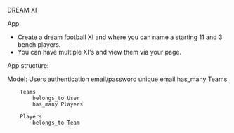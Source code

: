 DREAM XI 

App: 
- Create a dream football XI and where you can name a starting 11 and 3 bench players.  
- You can have multiple XI's and view them via your page. 

App structure:
    
Model:
        Users
            authentication
            email/password
            unique email
            has_many Teams

        Teams
            belongs_to User
            has_many Players

        Players
            belongs_to Team 


    